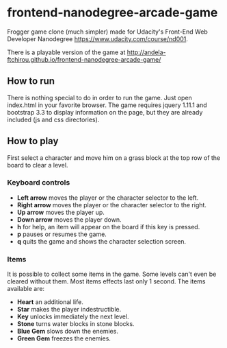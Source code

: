 frontend-nanodegree-arcade-game
===============================

Frogger game clone (much simpler) made for Udacity's Front-End Web Developer Nanodegree https://www.udacity.com/course/nd001.

There is a playable version of the game at <a href="http://andela-ftchirou.github.io/frontend-nanodegree-arcade-game/" target="_blank">http://andela-ftchirou.github.io/frontend-nanodegree-arcade-game/</a>

## How to run
There is nothing special to do in order to run the game. Just open index.html in your favorite browser.
The game requires jquery 1.11.1 and bootstrap 3.3 to display information on the page, but they are already
included (js and css directories).

## How to play
First select a character and move him on a grass block at the top row of the board to clear a level.

### Keyboard controls
* **Left arrow** moves the player or the character selector to the left.
* **Right arrow** moves the player or the character selector to the right.
* **Up arrow** moves the player up.
* **Down arrow** moves the player down.
* **h** for help, an item will appear on the board if this key is pressed.
* **p** pauses or resumes the game.
* **q** quits the game and shows the character selection screen.

### Items
It is possible to collect some items in the game. Some levels can't even be cleared without them. Most items effects last only 1 second. The items available are:
* **Heart** an additional life.
* **Star** makes the player indestructible.
* **Key** unlocks immediately the next level.
* **Stone** turns water blocks in stone blocks.
* **Blue Gem** slows down the enemies.
* **Green Gem** freezes the enemies.

